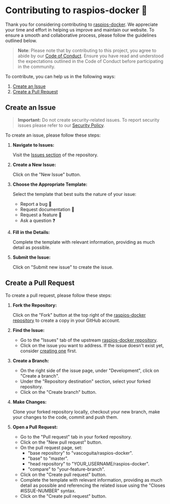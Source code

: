# Contributing to raspios-docker 🚀

Thank you for considering contributing to
[raspios-docker](https://github.com/vascoguita/raspios-docker). We appreciate
your time and effort in helping us improve and maintain our website. To ensure
a smooth and collaborative process, please follow the guidelines outlined
below.

> **Note**: Please note that by contributing to this project, you agree to abide
> by our [Code of Conduct](CODE_OF_CONDUCT.md). Ensure you have read and
> understood the expectations outlined in the Code of Conduct before
> participating in the community.

To contribute, you can help us in the following ways:

1. [Create an Issue](#create-an-issue)
2. [Create a Pull Request](#create-a-pull-request)

## Create an Issue

> **Important:** Do not create security-related issues. To report security
> issues please refer to our [Security Policy](SECURITY.md).

To create an issue, please follow these steps:

1. **Navigate to Issues:**

   Visit the
   [Issues section](https://github.com/vascoguita/raspios-docker/issues) of the
   repository.

2. **Create a New Issue:**

   Click on the "New Issue" button.

3. **Choose the Appropriate Template:**

   Select the template that best suits the nature of your issue:

   * Report a bug 🐛
   * Request documentation 📘
   * Request a feature 🌟
   * Ask a question ❓

4. **Fill in the Details:**

   Complete the template with relevant information, providing as much detail as
   possible.

5. **Submit the Issue:**

   Click on "Submit new issue" to create the issue.

## Create a Pull Request

To create a pull request, please follow these steps:

1. **Fork the Repository:**

   Click on the "Fork" button at the top right of the
   [raspios-docker repository](https://github.com/vascoguita/raspios-docker) to
   create a copy in your GitHub account.

2. **Find the Issue:**

   * Go to the "Issues" tab of the upstream
     [raspios-docker repository](https://github.com/vascoguita/raspios-docker).
   * Click on the issue you want to address. If the issue doesn't exist yet,
     consider [creating one](#create-an-issue) first.

3. **Create a Branch:**

   * On the right side of the issue page, under "Development", click on
     "Create a branch".
   * Under the "Repository destination" section, select your forked repository.
   * Click on the "Create branch" button.

4. **Make Changes:**

   Clone your forked repository locally, checkout your new branch, make your
   changes to the code, commit and push them.

5. **Open a Pull Request:**

   * Go to the "Pull request" tab in your forked repository.
   * Click on the "New pull request" button.
   * On the pull request page, set:
      * "base repository" to "vascoguita/raspios-docker".
      * "base" to "master".
      * "head repository" to "YOUR_USERNAME/raspios-docker".
      * "compare" to "your-feature-branch".
   * Click on the "Create pull request" button.
   * Complete the template with relevant information, providing as much detail
     as possible and referencing the related issue using the
     "Closes #ISSUE-NUMBER" syntax.
   * Click on the "Create pull request" button.
